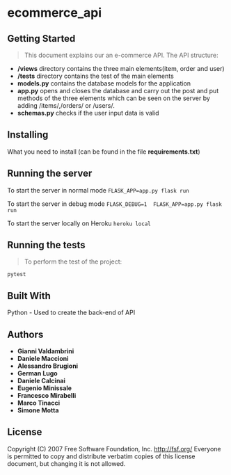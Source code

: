 # ecommerce_api
## Getting Started

> This document explains our an e-commerce API. The API structure:
* **/views** directory contains the three main elements(item, order and user)
* **/tests** directory contains the test of the main elements
* **models.py** contains the database models for the application
* **app.py** opens and closes the database and carry out the post and put methods of the three elements which can be seen on the server by adding /items/,/orders/ or /users/.
* **schemas.py** checks if the user input data is valid

## Installing
 
 What you need to install (can be found in the file **requirements.txt**)
 
## Running the server

 To start the server in normal mode `FLASK_APP=app.py flask run`

 To start the server in debug mode `FLASK_DEBUG=1  FLASK_APP=app.py flask run`

 To start the server locally on Heroku `heroku local`

## Running the tests

> To perform the test of the project:

   `pytest`

## Built With

 Python - Used to create the back-end of API

## Authors

* **Gianni Valdambrini**
* **Daniele Maccioni**
* **Alessandro Brugioni**
* **German Lugo**
* **Daniele Calcinai**
* **Eugenio Minissale**
* **Francesco Mirabelli**
* **Marco Tinacci**
* **Simone Motta**

## License

 Copyright (C) 2007 Free Software Foundation, Inc. <http://fsf.org/>
 Everyone is permitted to copy and distribute verbatim copies
 of this license document, but changing it is not allowed.